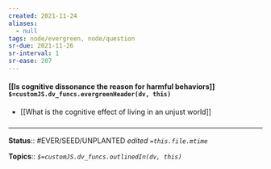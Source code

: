 ```yaml
---
created: 2021-11-24 
aliases:
  - null
tags: node/evergreen, node/question 
sr-due: 2021-11-26
sr-interval: 1
sr-ease: 207
---
```

#### [[Is cognitive dissonance the reason for harmful behaviors]] `$=customJS.dv_funcs.evergreenHeader(dv, this)`

- [[What is the cognitive effect of living in an unjust world]]

### <hr class="footnote"/>

**Status**:: #EVER/SEED/UNPLANTED
*edited `=this.file.mtime`*

**Topics**::
*`$=customJS.dv_funcs.outlinedIn(dv, this)`*
